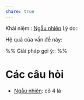 ```yaml
---
share: true
---
```

Khái niệm:: [Ngẫu nhiên](../T%E1%BB%AB%20%C4%91i%E1%BB%83n/Trung%20t%C3%ADnh/Ng%E1%BA%ABu%20nhi%C3%AAn.md)
Lý do:: 

Hệ quả của vấn đề này:


%%
Giải pháp gợi ý:: 
%%



# Các câu hỏi
- [Ngẫu nhiên](../T%E1%BB%AB%20%C4%91i%E1%BB%83n/Trung%20t%C3%ADnh/Ng%E1%BA%ABu%20nhi%C3%AAn.md): cỏ 4 lá

